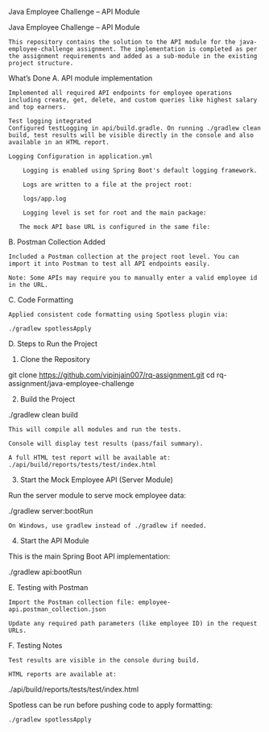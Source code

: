 Java Employee Challenge – API Module

Java Employee Challenge – API Module

    This repository contains the solution to the API module for the java-employee-challenge assignment. The implementation is completed as per the assignment requirements and added as a sub-module in the existing project structure.

What’s Done
A. API module implementation

    Implemented all required API endpoints for employee operations including create, get, delete, and custom queries like highest salary and top earners.

    Test logging integrated
    Configured testLogging in api/build.gradle. On running ./gradlew clean build, test results will be visible directly in the console and also available in an HTML report.

    Logging Configuration in application.yml

        Logging is enabled using Spring Boot's default logging framework.

        Logs are written to a file at the project root:

        logs/app.log

        Logging level is set for root and the main package:

       The mock API base URL is configured in the same file:

       
B. Postman Collection Added

    Included a Postman collection at the project root level. You can import it into Postman to test all API endpoints easily.

    Note: Some APIs may require you to manually enter a valid employee id in the URL.

C. Code Formatting

    Applied consistent code formatting using Spotless plugin via:

    ./gradlew spotlessApply

D. Steps to Run the Project
1. Clone the Repository

git clone https://github.com/vipinjain007/rq-assignment.git
cd rq-assignment/java-employee-challenge

2. Build the Project

./gradlew clean build

    This will compile all modules and run the tests.

    Console will display test results (pass/fail summary).

    A full HTML test report will be available at:
    ./api/build/reports/tests/test/index.html

3. Start the Mock Employee API (Server Module)

Run the server module to serve mock employee data:

./gradlew server:bootRun

    On Windows, use gradlew instead of ./gradlew if needed.

4. Start the API Module

This is the main Spring Boot API implementation:

./gradlew api:bootRun

E. Testing with Postman

    Import the Postman collection file: employee-api.postman_collection.json

    Update any required path parameters (like employee ID) in the request URLs.

   
F. Testing Notes

    Test results are visible in the console during build.

    HTML reports are available at:

   ./api/build/reports/tests/test/index.html

Spotless can be run before pushing code to apply formatting:

    ./gradlew spotlessApply

